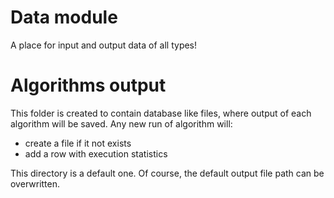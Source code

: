 # Data module
A place for input and output data of all types!

## 

# Algorithms output
This folder is created to contain database like files, where output of each algorithm will be saved.
Any new run of algorithm will:
- create a file if it not exists
- add a row with execution statistics 

This directory is a default one. Of course, the default output file path can be overwritten.